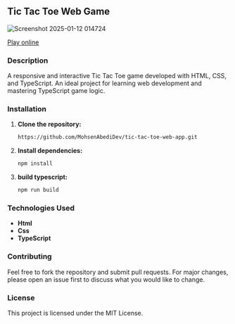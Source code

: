 ## Tic Tac Toe Web Game

![Screenshot 2025-01-12 014724](https://github.com/user-attachments/assets/fbee5868-853d-406b-806f-6fed75864c80)


[Play online](https://mohsenabedidev.github.io/tic-tac-toe-web-app/)

### Description

A responsive and interactive Tic Tac Toe game developed with HTML, CSS, and TypeScript. An ideal project for learning web development and mastering TypeScript game logic.

### Installation

1. **Clone the repository:**
   ```bash
   https://github.com/MohsenAbediDev/tic-tac-toe-web-app.git
   ```
2. **Install dependencies:**
   ```bash
   npm install
   ```
3. **build typescript:**
   ```bash
   npm run build
   ```

### Technologies Used

- **Html**
- **Css**
- **TypeScript**

### Contributing

Feel free to fork the repository and submit pull requests. For major changes, please open an issue first to discuss what you would like to change.

### License

This project is licensed under the MIT License.
